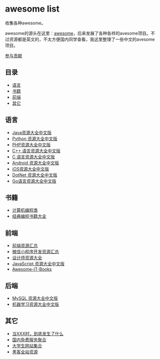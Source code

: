 # awesome list

收集各种awesome。

awesome的源头在这里：[awesome](https://github.com/sindresorhus/awesome)，后来发展了各种各样的avesome项目。不过资源都是英文的，不太方便国内同学查看，我这里整理了一些中文的avesome项目。

[参与贡献](https://github.com/ityouknow/awesome-list/issues/new)

## 目录

- [语言](#语言)
- [书籍](#书籍)
- [前端](#前端)
- [其它](#其它)


## 语言

- [Java资源大全中文版]()
- [Python 资源大全中文版](https://github.com/jobbole/awesome-java-cn)
- [PHP资源大全中文版](https://github.com/JingwenTian/awesome-php)
- [C++ 语言资源大全中文版](https://github.com/jobbole/awesome-cpp-cn)
- [C 语言资源大全中文版](https://github.com/jobbole/awesome-c-cn)
- [Android 资源大全中文版](https://github.com/jobbole/awesome-android-cn)
- [iOS资源大全中文版](https://github.com/jobbole/awesome-ios-cn)
- [DotNet 资源大全中文版](https://github.com/jobbole/awesome-dotnet-cn)
- [Go语言资源大全中文版](https://github.com/hyper0x/awesome-go-China/blob/master/zh_CN/README.md)


## 书籍

- [计算机编程类](https://github.com/justjavac/free-programming-books-zh_CN)
- [经典编程书籍大全](https://github.com/jobbole/awesome-programming-books)


## 前端

- [前端资源汇总](https://github.com/helloqingfeng/Awsome-Front-End-learning-resource)
- [微信小程序开发资源汇总](https://github.com/justjavac/awesome-wechat-weapp)
- [设计师资源大全](https://github.com/jobbole/awesome-design-cn)
- [JavaScript 资源大全中文版](https://github.com/jobbole/awesome-javascript-cn)
- [Awesome-IT-Books](https://github.com/piggsoft/Awesome-IT-Books)


## 后端

- [MySQL 资源大全中文版](https://github.com/jobbole/awesome-mysql-cn)
- [机器学习资源大全中文版](https://github.com/jobbole/awesome-machine-learning-cn)


## 其它

- [当XXX时，到底发生了什么](https://github.com/justjavac/what-happens-when-zh_CN)
- [国内免费服务聚合](https://github.com/qinghuaiorg/free-for-dev-zh)
- [大学生网站集合](https://github.com/Xuanwo/WebsitesForStudents)
- [黑客全站资源](https://github.com/Hack-with-Github/Awesome-Hacking)
